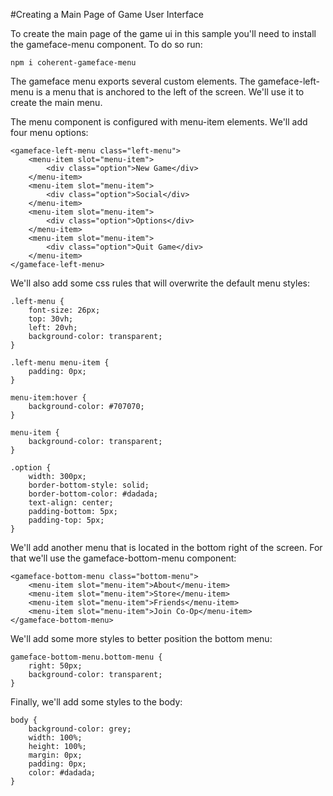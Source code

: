 <!--Copyright (c) Coherent Labs AD. All rights reserved. -->
#Creating a Main Page of Game User Interface

To create the main page of the game ui in this sample you'll need to install the gameface-menu component. To do so run:

`npm i coherent-gameface-menu`

The gameface menu exports several custom elements. The gameface-left-menu
is a menu that is anchored to the left of the screen. We'll use it to create the main menu.

The menu component is configured with menu-item elements. We'll add four menu options:

```
<gameface-left-menu class="left-menu">
    <menu-item slot="menu-item">
        <div class="option">New Game</div>
    </menu-item>
    <menu-item slot="menu-item">
        <div class="option">Social</div>
    </menu-item>
    <menu-item slot="menu-item">
        <div class="option">Options</div>
    </menu-item>
    <menu-item slot="menu-item">
        <div class="option">Quit Game</div>
    </menu-item>
</gameface-left-menu>
```

We'll also add some css rules that will overwrite the default menu styles:

```
.left-menu {
    font-size: 26px;
    top: 30vh;
    left: 20vh;
    background-color: transparent;
}

.left-menu menu-item {
    padding: 0px;
}

menu-item:hover {
    background-color: #707070;
}

menu-item {
    background-color: transparent;
}

.option {
    width: 300px;
    border-bottom-style: solid;
    border-bottom-color: #dadada;
    text-align: center;
    padding-bottom: 5px;
    padding-top: 5px;
}
```

We'll add another menu that is located in the bottom right of the screen. For that we'll use the gameface-bottom-menu component:

```
<gameface-bottom-menu class="bottom-menu">
    <menu-item slot="menu-item">About</menu-item>
    <menu-item slot="menu-item">Store</menu-item>
    <menu-item slot="menu-item">Friends</menu-item>
    <menu-item slot="menu-item">Join Co-Op</menu-item>
</gameface-bottom-menu>
```

We'll add some more styles to better position the bottom menu:

```
gameface-bottom-menu.bottom-menu {
    right: 50px;
    background-color: transparent;
}
```

Finally, we'll add some styles to the body:

```
body {
    background-color: grey;
    width: 100%;
    height: 100%;
    margin: 0px;
    padding: 0px;
    color: #dadada;
}
```